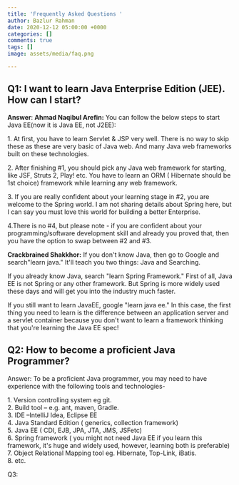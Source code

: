 ```yaml
---
title: 'Frequently Asked Questions '
author: Bazlur Rahman
date: 2020-12-12 05:00:00 +0000
categories: []
comments: true
tags: []
image: assets/media/faq.png

---
```

## **Q1: I want to learn Java Enterprise Edition (JEE). How can I start?**

**Answer**: **Ahmad Naqibul Arefin:** You can follow the below steps to start Java EE(now it is Java EE, not J2EE):

1\. At first, you have to learn Servlet & JSP very well. There is no way to skip these as these are very basic of Java web. And many Java web frameworks built on these technologies.  
  
2\. After finishing #1, you should pick any Java web framework for starting, like JSF, Struts 2, Play! etc. You have to learn an ORM ( Hibernate should be 1st choice) framework while learning any web framework.  
  
3\. If you are really confident about your learning stage in #2, you are welcome to the Spring world. I am not sharing details about Spring here, but I can say you must love this world for building a better Enterprise.  
  
4\.There is no #4, but please note - if you are confident about your programming/software development skill and already you proved that, then you have the option to swap between #2 and #3.

**Crackbrained Shakkhor:** If you don't know Java, then go to Google and search"learn java." It'll teach you two things: Java and Searching.  
  
If you already know Java, search "learn Spring Framework." First of all, Java EE is not Spring or any other framework. But Spring is more widely used these days and will get you into the industry much faster.  
  
If you still want to learn JavaEE, google "learn java ee." In this case, the first thing you need to learn is the difference between an application server and a servlet container because you don't want to learn a framework thinking that you're learning the Java EE spec!

## **Q2: How to become a proficient Java Programmer?**

Answer:  To be a proficient Java programmer, you may need to have experience with the following tools and technologies-   
  
1\. Version controlling system eg git.  
2\. Build tool – e.g. ant, maven, Gradle.  
3\. IDE –IntelliJ Idea, Eclipse EE  
4\. Java Standard Edition ( generics, collection framework)  
5\. Java EE ( CDI, EJB, JPA, JTA, JMS, JSFetc)  
6\. Spring framework ( you might not need Java EE if you learn this framework, it's huge and widely used, however, learning both is preferable)  
7\. Object Relational Mapping tool eg. Hibernate, Top-Link, iBatis.   
8\. etc.

Q3: 
